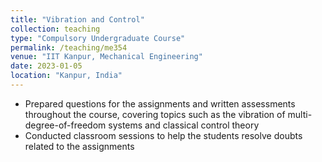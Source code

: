 ```yaml
---
title: "Vibration and Control"
collection: teaching
type: "Compulsory Undergraduate Course"
permalink: /teaching/me354
venue: "IIT Kanpur, Mechanical Engineering"
date: 2023-01-05
location: "Kanpur, India"
---
```


* Prepared questions for the assignments and written assessments throughout the course, covering topics such as the vibration of multi-degree-of-freedom systems and classical control theory
* Conducted classroom sessions to help the students resolve doubts related to the assignments

